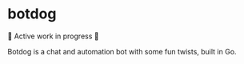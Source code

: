 # botdog

🚧 Active work in progress 🚧

Botdog is a chat and automation bot with some fun twists, built in Go.
